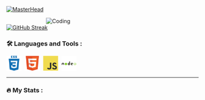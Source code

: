 [![MasterHead](https://www.creativefabrica.com/wp-content/uploads/2021/02/12/Amazing-natural-scenery-at-night-Graphics-8558140-1-1-580x387.jpg)](https://github.com/deyvid1207)

  <img align="right" alt="Coding" width="400" src="https://www.youtube.com/watch?v=dQw4w9WgXcQ&ab_channel=RickAstley 
  here">
  [![GitHub Streak](https://github-readme-streak-stats.herokuapp.com/?user=DenverCoder1)](https://git.io/streak-stats)
### :hammer_and_wrench: Languages and Tools :


  <img src="https://github.com/devicons/devicon/blob/master/icons/css3/css3-plain-wordmark.svg"  title="CSS3" alt="CSS" width="40" height="40"/>&nbsp;
  <img src="https://github.com/devicons/devicon/blob/master/icons/html5/html5-original.svg" title="HTML5" alt="HTML" width="40" height="40"/>&nbsp;
  <img src="https://github.com/devicons/devicon/blob/master/icons/javascript/javascript-original.svg" title="JavaScript" alt="JavaScript" width="40" height="40"/>&nbsp;
  <img src="https://github.com/devicons/devicon/blob/master/icons/nodejs/nodejs-original-wordmark.svg" title="NodeJS" alt="NodeJS" width="40" height="40"/>&nbsp;

---

### :fire: My Stats :
